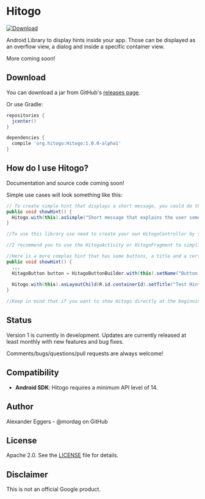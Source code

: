 Hitogo
=====

[![Download](https://api.bintray.com/packages/mordag/Hitogo/Hitogo/images/download.svg) ](https://bintray.com/mordag/Hitogo/Hitogo/_latestVersion)

Android Library to display hints inside your app. Those can be displayed as an overflow view, a dialog and inside a specific container view.

More coming soon!

Download
--------
You can download a jar from GitHub's [releases page][1].

Or use Gradle:

```gradle
repositories {
  jcenter()
}

dependencies {
  compile 'org.hitogo:Hitogo:1.0.0-alpha1'
}
```

How do I use Hitogo?
-------------------
Documentation and source code coming soon!

Simple use cases will look something like this:

```java
// To create simple hint that displays a short message, you could do this :
public void showHint() {
  Hitogo.with(this).asSimple("Short message that explains the user something").show(this);
}

//To use this library use need to create your own HitogoController by simple extending this class. You will need to fill the required methods then. Part of that is the declaration of the different layout types or some default view ids.

//I recommend you to use the HitogoActivity or HitogoFragment to simplify your usage of this API. This classes already can do everything that is needed to initialise all things. But you can also implement the HitogoContainer and create this base yourself.

//Here is a more complex hint that has some buttons, a title and a certain state for the layout (and views):
public void showHint() {
  ...
  HitagoButton button = HitagoButtonBuilder.with(this).setName("Button Text").listen(...).asClickToCallButton(R.id.button).build();
  
  Hitogo.with(this).asLayoutChild(R.id.containerId).setTitle("Test Hint").setText("Test Text").asDismissble().withAnimations().addButton(button).show(this);
}

//Keep in mind that if you want to show Hitogo directly at the beginning, you need to delay this show()-call. You can simple use showDelayed(...) for that.
```

Status
------
Version 1 is currently in development. Updates are currently released at least monthly with new features and bug fixes.

Comments/bugs/questions/pull requests are always welcome!

Compatibility
-------------

 * **Android SDK**: Hitogo requires a minimum API level of 14.

Author
------
Alexander Eggers - @mordag on GitHub

License
-------
Apache 2.0. See the [LICENSE][2] file for details.

Disclaimer
---------
This is not an official Google product.

[1]: https://github.com/mordag/hitogo/releases
[2]: https://github.com/Mordag/hitogo/blob/master/LICENSE
